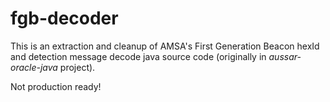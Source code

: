 # fgb-decoder

This is an extraction and cleanup of AMSA's First Generation Beacon hexId and detection message decode java source code (originally in *aussar-oracle-java* project).

Not production ready!
